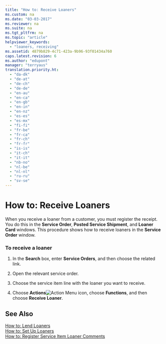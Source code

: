 ```yaml
---
title: "How to: Receive Loaners"
ms.custom: na
ms.date: "03-03-2017"
ms.reviewer: na
ms.suite: na
ms.tgt_pltfrm: na
ms.topic: "article"
helpviewer_keywords: 
  - "loaners, receiving"
ms.assetid: 4879b829-4c71-423a-9b96-93f01434a760
caps.latest.revision: 6
ms.author: "edupont"
manager: "terryaus"
translation.priority.ht: 
  - "da-dk"
  - "de-at"
  - "de-ch"
  - "de-de"
  - "en-au"
  - "en-ca"
  - "en-gb"
  - "en-in"
  - "en-nz"
  - "es-es"
  - "es-mx"
  - "fi-fi"
  - "fr-be"
  - "fr-ca"
  - "fr-ch"
  - "fr-fr"
  - "is-is"
  - "it-ch"
  - "it-it"
  - "nb-no"
  - "nl-be"
  - "nl-nl"
  - "ru-ru"
  - "sv-se"
---
```

# How to: Receive Loaners
When you receive a loaner from a customer, you must register the receipt. You do this in the **Service Order**, **Posted Service Shipment**, and **Loaner Card** windows. This procedure shows how to receive loaners in the **Service Order** window.  
  
### To receive a loaner  
  
1.  In the **Search** box, enter **Service Orders**, and then choose the related link.  
  
2.  Open the relevant service order.  
  
3.  Choose the service item line with the loaner you want to receive.  
  
4.  Choose **Actions**![Action Menu icon](../DesignAndEngineering/media/actionmenuicon.png "actionMenuIcon"), choose **Functions**, and then choose **Receive Loaner**.  
  
## See Also  
 [How to: Lend Loaners](../Service/how-to-lend-loaners.md)   
 [How to: Set Up Loaners](../Service/how-to-set-up-loaners.md)   
 [How to: Register Service Item Loaner Comments](../Service/how-to-register-service-item-loaner-comments.md)